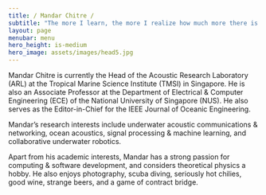 ```yaml
---
title: / Mandar Chitre /
subtitle: "The more I learn, the more I realize how much more there is to learn!"
layout: page
menubar: menu
hero_height: is-medium
hero_image: assets/images/head5.jpg
---
```


Mandar Chitre is currently the Head of the Acoustic Research Laboratory (ARL) at the Tropical Marine Science Institute (TMSI) in Singapore. He is also an Associate Professor at the Department of Electrical & Computer Engineering (ECE) of the National University of Singapore (NUS). He also serves as the Editor-in-Chief for the IEEE Journal of Oceanic Engineering.

Mandar’s research interests include underwater acoustic communications & networking, ocean acoustics, signal processing & machine learning, and collaborative underwater robotics.

Apart from his academic interests, Mandar has a strong passion for computing & software development, and considers theoretical physics a hobby. He also enjoys photography, scuba diving, seriously hot chilies, good wine, strange beers, and a game of contract bridge.
